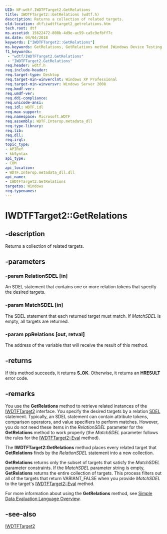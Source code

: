 ```yaml
---
UID: NF:wdtf.IWDTFTarget2.GetRelations
title: IWDTFTarget2::GetRelations (wdtf.h)
description: Returns a collection of related targets.
old-location: dtf\iwdtftarget2_getrelations.htm
tech.root: dtf
ms.assetid: 15622472-808b-4d9e-ac59-ca5c9efbff7c
ms.date: 04/04/2018
keywords: ["IWDTFTarget2::GetRelations"]
ms.keywords: GetRelations, GetRelations method [Windows Device Testing Framework], GetRelations method [Windows Device Testing Framework],IWDTFTarget2 interface, IWDTFTarget2 interface [Windows Device Testing Framework],GetRelations method, IWDTFTarget2.GetRelations, IWDTFTarget2::GetRelations, Microsoft.WDTF.IWDTFTarget2.GetRelations, Microsoft::WDTF::IWDTFTarget2::GetRelations, dtf.iwdtftarget2_getrelations, wdtf/IWDTFTarget2::GetRelations
f1_keywords:
 - "wdtf/IWDTFTarget2.GetRelations"
 - "IWDTFTarget2.GetRelations"
req.header: wdtf.h
req.include-header: 
req.target-type: Desktop
req.target-min-winverclnt: Windows XP Professional
req.target-min-winversvr: Windows Server 2008
req.kmdf-ver: 
req.umdf-ver: 
req.ddi-compliance: 
req.unicode-ansi: 
req.idl: WDTF.idl
req.max-support: 
req.namespace: Microsoft.WDTF
req.assembly: WDTF.Interop.metadata_dll
req.type-library: 
req.lib: 
req.dll: 
req.irql: 
topic_type:
- APIRef
- kbSyntax
api_type:
- COM
api_location:
- WDTF.Interop.metadata_dll.dll
api_name:
- IWDTFTarget2.GetRelations
targetos: Windows
req.typenames: 
---
```


# IWDTFTarget2::GetRelations


## -description


Returns a collection of related targets.


## -parameters




### -param RelationSDEL [in]

An SDEL statement that contains one or more relation tokens 
that specify the desired targets.


### -param MatchSDEL [in]

The SDEL statement that each returned target must match.
If <i>MatchSDEL</i> is empty, all targets are returned.


### -param ppRelations [out, retval]

The address of the variable that will receive the 
result of this method.


## -returns



If this method succeeds, it returns <b xmlns:loc="http://microsoft.com/wdcml/l10n">S_OK</b>. Otherwise, it returns an <b xmlns:loc="http://microsoft.com/wdcml/l10n">HRESULT</b> error code.




## -remarks



You use the <b>GetRelations</b> method to retrieve related 
instances of the <a href="https://docs.microsoft.com/windows-hardware/drivers/ddi/wdtf/nn-wdtf-iwdtftarget2">IWDTFTarget2</a> interface. 
You specify the desired targets by a relation 
<a href="https://docs.microsoft.com/windows-hardware/drivers/wdtf/simple-data-evaluation-language-overview">SDEL</a> statement.
Typically, an SDEL statement can contain attribute tokens, comparison operators, 
and value specifiers to perform matches. However, you do not need these items in the 
<i>RelationSDEL </i>parameter for the <b>GetRelations</b> 
method to work properly (the <i>MatchSDEL</i> parameter follows the rules for 
the <a href="https://docs.microsoft.com/windows-hardware/drivers/ddi/wdtf/nf-wdtf-iwdtftarget2-eval">IWDTFTarget2::Eval</a> method).

The <b>IWDTFTarget2:GetRelations</b> method places every related 
target that <b>GetRelations</b> finds by the <i>RelationSDEL</i> 
statement into a new collection.

<b>GetRelations</b> returns only the subset of targets that satisfy the 
<i>MatchSDEL</i> parameter constraints. If the <i>MatchSDEL</i> 
parameter string is empty, <b>GetRelations</b> returns the entire collection of 
targets. This process filters out all of the targets that return VARIANT_FALSE when you provide
<i>MatchSDEL</i> to the target's 
<a href="https://docs.microsoft.com/windows-hardware/drivers/ddi/wdtf/nf-wdtf-iwdtftarget2-eval">IWDTFTarget2::Eval</a> method.

For more information about using the <b>GetRelations</b> method, 
see <a href="https://docs.microsoft.com/windows-hardware/drivers/wdtf/simple-data-evaluation-language-overview">Simple Data Evaluation 
Language Overview</a>.




## -see-also




<a href="https://docs.microsoft.com/windows-hardware/drivers/ddi/wdtf/nn-wdtf-iwdtftarget2">IWDTFTarget2</a>
 

 

